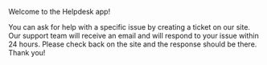 Welcome to the Helpdesk app!

You can ask for help with a specific issue by creating a ticket on our site. Our support team will receive an email and will respond to your issue within 24 hours. Please check back on the site and the response should be there. Thank you!
